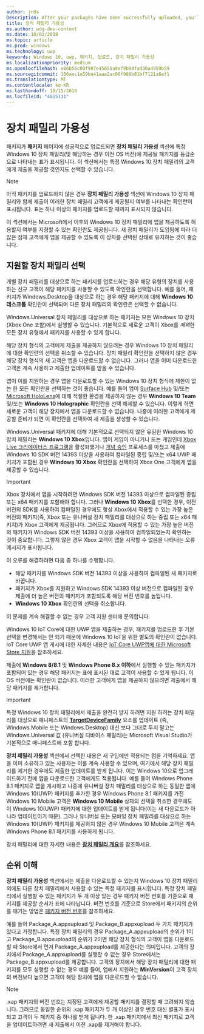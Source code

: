 ```yaml
---
author: jnHs
Description: After your packages have been successfully uploaded, you'll see a table that indicates which packages will be offered to specific Windows 10 device families (and earlier OS versions, if applicable), in ranked order.
title: 장치 패밀리 가용성
ms.author: wdg-dev-content
ms.date: 10/02/2018
ms.topic: article
ms.prod: windows
ms.technology: uwp
keywords: Windows 10, uwp, 패키지, 업로드, 장치 패밀리 가용성
ms.localizationpriority: medium
ms.openlocfilehash: e86b56c09f907e45655a0ef9b94fad30a4959b59
ms.sourcegitcommit: 106aec1e59ba41aae2ac00f909b81bf7121a6ef1
ms.translationtype: MT
ms.contentlocale: ko-KR
ms.lasthandoff: 10/15/2018
ms.locfileid: "4615131"
---
```

# <a name="device-family-availability"></a>장치 패밀리 가용성

패키지가 **패키지** 페이지에 성공적으로 업로드되면 **장치 패밀리 가용성** 섹션에 특정 Windows 10 장치 패밀리(및 해당하는 경우 이전 OS 버전)에 제공될 패키지를 등급순으로 나타내는 표가 표시됩니다. 이 섹션에서는 특정 Windows 10 장치 패밀리의 고객에게 제출을 제공할 것인지도 선택할 수 있습니다.

> [!NOTE]
> 아직 패키지를 업로드하지 않은 경우 **장치 패밀리 가용성** 섹션에 Windows 10 장치 패밀리와 함께 제출이 이러한 장치 패밀리 고객에게 제공될지 여부를 나타내는 확인란이 표시됩니다. 표는 하나 이상의 패키지를 업로드할 때까지 표시되지 않습니다.

이 섹션에서는 Microsoft에서 이후의 Windows 10 장치 패밀리에 앱을 제공하도록 허용할지 여부를 지정할 수 있는 확인란도 제공됩니다. 새 장치 패밀리가 도입됨에 따라 더 많은 잠재 고객에게 앱을 제공할 수 있도록 이 상자를 선택된 상태로 유지하는 것이 좋습니다.


## <a name="choosing-which-device-families-to-support"></a>지원할 장치 패밀리 선택

개별 장치 패밀리를 대상으로 하는 패키지를 업로드하는 경우 해당 유형의 장치를 사용하는 신규 고객이 해당 패키지를 사용할 수 있도록 확인란을 선택합니다. 예를 들어, 패키지가 Windows.Desktop을 대상으로 하는 경우 해당 패키지에 대해 **Windows 10 데스크톱** 확인란이 선택되며 다른 장치 패밀리의 확인란은 선택할 수 없습니다.

Windows.Universal 장치 패밀리를 대상으로 하는 패키지는 모든 Windows 10 장치(Xbox One 포함)에서 실행할 수 있습니다. 기본적으로 새로운 고객이 Xbox를 *제외*한 모든 장치 유형에서 패키지를 사용할 수 있게 합니다.

해당 장치 형식의 고객에게 제출을 제공하지 않으려는 경우 Windows 10 장치 패밀리에 대한 확인란의 선택을 취소할 수 있습니다. 장치 패밀리 확인란을 선택하지 않은 경우 해당 장치 형식의 새 고객은 앱을 다운로드할 수 없습니다. 그러나 앱을 이미 다운로드한 고객은 계속 사용하고 제출한 업데이트를 받을 수 있습니다.

앱이 이를 지원하는 경우 앱을 다운로드할 수 있는 Windows 10 장치 형식에 제한이 없는 한 모든 확인란을 선택하는 것이 좋습니다. 예를 들어 앱이 [Surface Hub](https://developer.microsoft.com/windows/surfacehub) 및/또는 [Microsoft HoloLens](https://developer.microsoft.com/windows/mixed-reality)에 대해 적절한 환경을 제공하지 않는 경우 **Windows 10 Team** 및/또는 **Windows 10 Holographic** 확인란을 선택 해제할 수 있습니다. 이렇게 하면 새로운 고객이 해당 장치에서 앱을 다운로드할 수 없습니다. 나중에 이러한 고객에게 제공할 준비가 되면 이 확인란을 선택하여 새 제출을 생성할 수 있습니다.

<span id="xbox" />

Windows.Universal 패키지에 대해 기본적으로 선택되지 않은 유일한 Windows 10 장치 패밀리는 **Windows 10 Xbox**입니다. 앱이 게임이 아니거나 또는 게임인데 [Xbox Live 크리에이터스 프로그램](../xbox-live/get-started-with-creators/get-started-with-xbox-live-creators.md)을 활성화했거나 [개념 승인](../gaming/concept-approval.md) 프로세스를 마쳤고 제출에 Windows 10 SDK 버전 14393 이상을 사용하여 컴파일된 중립 및/또는 x64 UWP 패키지가 포함된 경우 **Windows 10 Xbox** 확인란을 선택하여 Xbox One 고객에게 앱을 제공할 수 있습니다.

> [!IMPORTANT]
> Xbox 장치에서 앱을 시작하려면 Windows SDK 버전 14393 이상으로 컴파일된 중립 또는 x64 패키지를 포함해야 합니다. 그러나 **Windows 10 Xbox**를 선택한 경우, 이전 버전의 SDK를 사용하여 컴파일된 경우에도 항상 Xbox에서 적용할 수 있는 가장 높은 버전의 패키지(즉, Xbox 또는 유니버설 장치 패밀리를 대상으로 하는 중립 또는 x64 패키지)가 Xbox 고객에게 제공됩니다. 그러므로 Xbox에 적용할 수 있는 가장 높은 버전의 패키지가 Windows SDK 버전 14393 이상을 사용하여 컴파일되었는지 확인하는 것이 중요합니다. 그렇지 않은 경우 Xbox 고객이 앱을 시작할 수 없음을 나타내는 오류 메시지가 표시됩니다. 
> 
> 이 오류를 해결하려면 다음 중 하나를 수행합니다.
> - 해당 패키지를 Windows SDK 버전 14393 이상을 사용하여 컴파일된 새 패키지로 바꿉니다.
> - 패키지가 Xbox를 지원하고 Windows SDK 14393 이상 버전으로 컴파일된 경우 제출에 더 높은 버전의 패키지가 포함되도록 해당 버전 번호를 높입니다.
> - **Windows 10 Xbox** 확인란의 선택을 취소합니다.
>   
> 이 문제를 계속 해결할 수 없는 경우 고객 지원 센터에 문의합니다.

Windows 10 IoT Core에 대한 UWP 앱을 제출하는 경우, 패키지를 업로드한 후 기본 선택을 변경해서는 안 되기 때문에 Windows 10 IoT을 위한 별도의 확인란이 없습니다. IoT Core UWP 앱 게시에 대한 자세한 내용은 [IoT Core UWP앱에 대한 Microsoft Store 지원](https://docs.microsoft.com/windows/iot-core/commercialize-your-device/installingandservicing)을 참조하세요.

제출에 **Windows 8/8.1** 및 **Windows Phone 8.x 이하**에서 실행할 수 있는 패키지가 포함되어 있는 경우 해당 패키지는 표에 표시된 대로 고객이 사용할 수 있게 됩니다. 이 OS 버전에는 확인란이 없습니다. 이러한 고객에게 앱을 제공하지 않으려면 제출에서 해당 패키지를 제거합니다.

> [!IMPORTANT]
> 특정 Windows 10 장치 패밀리에서 제출을 완전히 방지 하려면 지원 하려는 장치 패밀리를 대상으로 매니페스트의 [**TargetDeviceFamily**](https://docs.microsoft.com/uwp/schemas/appxpackage/uapmanifestschema/element-targetdevicefamily) 요소를 업데이트 (즉, Windows.Mobile 또는 Windows.Desktop) 대신 보다 그대로 두지 말고는 Windows.Universal 값 (유니버설 디바이스 패밀리)는 Microsoft Visual Studio가 기본적으로 매니페스트에 포함 합니다.

**장치 패밀리 가용성** 섹션에서 선택한 내용은 새 구입에만 적용되는 점을 기억하세요. 앱을 이미 소유하고 있는 사용자는 이를 계속 사용할 수 있으며, 여기에서 해당 장치 패밀리를 제거한 경우에도 제출한 업데이트를 받게 됩니다. 이는 Windows 10으로 업그레이드하기 전에 앱을 다운로드한 고객에게도 적용됩니다. 예를 들어 Windows Phone 8.1 패키지로 앱을 게시하고 나중에 유니버설 장치 패밀리를 대상으로 하는 동일한 앱에 Windows 10(UWP) 패키지를 추가한 경우 Windows Phone 8.1 패키지를 가진 Windows 10 Mobile 고객은 **Windows 10 Mobile** 상자의 선택을 취소한 경우에도 이 Windows 10(UWP) 패키지에 대한 업데이트를 받게 됩니다(이는 새 다운로드가 아니라 업데이트이기 때문). 그러나 유니버설 또는 모바일 장치 패밀리를 대상으로 하는 Windows 10(UWP) 패키지를 제공하지 않은 경우 Windows 10 Mobile 고객은 계속 Windows Phone 8.1 패키지를 사용하게 됩니다.

장치 패밀리에 대한 자세한 내용은 [**장치 패밀리 개요**](https://docs.microsoft.com/uwp/extension-sdks/device-families-overview)를 참조하세요.

## <a name="understanding-ranking"></a>순위 이해

**장치 패밀리 가용성** 섹션에서는 제출을 다운로드할 수 있는지 Windows 10 장치 패밀리 외에도 다른 장치 패밀리에서 사용할 수 있는 특정 패키지를 표시합니다. 특정 장치 패밀리에서 실행할 수 있는 패키지가 두 개 이상 있는 경우 패키지 버전 번호를 기준으로 패키지를 제공할 순서가 표에 나타납니다. 버전 번호를 기준으로 Store에서 패키지의 순위를 매기는 방법은 [패키지 버전 번호](package-version-numbering.md)를 참조하세요. 

예를 들어 Package_A.appxupload 및 Package_B.appxupload 두 가지 패키지가 있다고 가정합니다. 특정 장치 패밀리의 경우 Package_A.appxupload의 순위가 1이고 Package_B.appxupload의 순위가 2이면 해당 장치 형식의 고객이 앱을 다운로드할 때 Store에서 먼저 Package_A.appxupload를 제공한다는 의미입니다. 고객의 장치에서 Package_A.appxupload를 실행할 수 없는 경우 Store에서는 Package_B.appxupload를 제공합니다. 고객의 장치에서 해당 장치 패밀리에 대한 패키지를 모두 실행할 수 없는 경우 예를 들어, 앱에서 지원하는 **MinVersion**이 고객 장치의 버전보다 높으면 고객이 해당 장치에 앱을 다운로드할 수 없습니다.

> [!NOTE]
> .xap 패키지의 버전 번호는 지정된 고객에게 제공할 패키지를 결정할 때 고려되지 않습니다. 그러므로 동일한 순위의 .xap 패키지가 두 개 이상인 경우 번호 대신 별표가 표시되고 고객이 두 패키지 중 하나를 받게 됩니다. 한 .xap 패키지에서 최신 패키지로 고객을 업데이트하려면 새 제출에서 이전 .xap를 제거해야 합니다.

